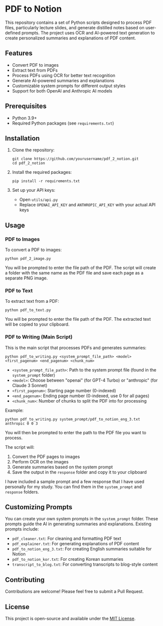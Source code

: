 # PDF to Notion

This repository contains a set of Python scripts designed to process PDF files, particularly lecture slides, and generate distilled notes based on user-defined prompts. The project uses OCR and AI-powered text generation to create personalized summaries and explanations of PDF content.

## Features

- Convert PDF to images
- Extract text from PDFs
- Process PDFs using OCR for better text recognition
- Generate AI-powered summaries and explanations
- Customizable system prompts for different output styles
- Support for both OpenAI and Anthropic AI models

## Prerequisites

- Python 3.9+
- Required Python packages (see `requirements.txt`)

## Installation

1. Clone the repository:
   ```
   git clone https://github.com/yourusername/pdf_2_notion.git
   cd pdf_2_notion
   ```

2. Install the required packages:
   ```
   pip install -r requirements.txt
   ```

3. Set up your API keys:
   - Open `utils/api.py`
   - Replace `OPENAI_API_KEY` and `ANTHROPIC_API_KEY` with your actual API keys

## Usage

### PDF to Images

To convert a PDF to images:

```
python pdf_2_image.py
```

You will be prompted to enter the file path of the PDF. The script will create a folder with the same name as the PDF file and save each page as a separate PNG image.

### PDF to Text

To extract text from a PDF:

```
python pdf_to_text.py
```

You will be prompted to enter the file path of the PDF. The extracted text will be copied to your clipboard.

### PDF to Writing (Main Script)

This is the main script that processes PDFs and generates summaries:

```
python pdf_to_writing.py <system_prompt_file_path> <model> <first_pagenum> <end_pagenum> <chunk_num>
```

- `<system_prompt_file_path>`: Path to the system prompt file (found in the `system_prompt` folder)
- `<model>`: Choose between "openai" (for GPT-4 Turbo) or "anthropic" (for Claude 3 Sonnet)
- `<first_pagenum>`: Starting page number (0-indexed)
- `<end_pagenum>`: Ending page number (0-indexed, use 0 for all pages)
- `<chunk_num>`: Number of chunks to split the PDF into for processing

Example:
```
python pdf_to_writing.py system_prompt/pdf_to_notion_eng_3.txt anthropic 0 0 3
```

You will then be prompted to enter the path to the PDF file you want to process.

The script will:
1. Convert the PDF pages to images
2. Perform OCR on the images
3. Generate summaries based on the system prompt
4. Save the output in the `response` folder and copy it to your clipboard

I have included a sample prompt and a few response that I have used personally for my study. You can find them in the `system_prompt` and `response` folders.

## Customizing Prompts

You can create your own system prompts in the `system_prompt` folder. These prompts guide the AI in generating summaries and explanations. Existing prompts include:

- `pdf_cleaner.txt`: For cleaning and formatting PDF text
- `pdf_explainer.txt`: For generating explanations of PDF content
- `pdf_to_notion_eng_3.txt`: For creating English summaries suitable for Notion
- `pdf_to_notion_kor.txt`: For creating Korean summaries
- `transcript_to_blog.txt`: For converting transcripts to blog-style content

## Contributing

Contributions are welcome! Please feel free to submit a Pull Request.

## License

This project is open-source and available under the [MIT License](LICENSE).